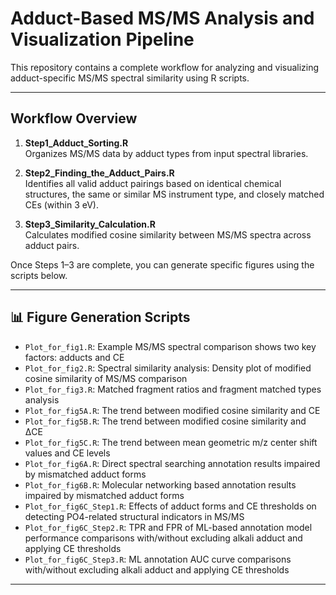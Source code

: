 # Adduct-Based MS/MS Analysis and Visualization Pipeline

This repository contains a complete workflow for analyzing and visualizing adduct-specific MS/MS spectral similarity using R scripts.

---

##  Workflow Overview

1. **Step1_Adduct_Sorting.R**  
   Organizes MS/MS data by adduct types from input spectral libraries.

2. **Step2_Finding_the_Adduct_Pairs.R**  
   Identifies all valid adduct pairings based on identical chemical structures, the same or similar MS instrument type, and closely matched CEs (within 3 eV).

3. **Step3_Similarity_Calculation.R**  
   Calculates modified cosine similarity between MS/MS spectra across adduct pairs.

Once Steps 1–3 are complete, you can generate specific figures using the scripts below.

---

## 📊 Figure Generation Scripts

- `Plot_for_fig1.R`: Example MS/MS spectral comparison shows two key factors: adducts and CE
- `Plot_for_fig2.R`: Spectral similarity analysis: Density plot of modified cosine similarity of MS/MS comparison
- `Plot_for_fig3.R`: Matched fragment ratios and fragment matched types analysis
- `Plot_for_fig5A.R`: The trend between modified cosine similarity and CE
- `Plot_for_fig5B.R`: The trend between modified cosine similarity and ΔCE
- `Plot_for_fig5C.R`: The trend between mean geometric m/z center shift values and CE levels
- `Plot_for_fig6A.R`: Direct spectral searching annotation results impaired by mismatched adduct forms
- `Plot_for_fig6B.R`: Molecular networking based annotation results impaired by mismatched adduct forms
- `Plot_for_fig6C_Step1.R`: Effects of adduct forms and CE thresholds on detecting PO4-related structural indicators in MS/MS
- `Plot_for_fig6C_Step2.R`: TPR and FPR of ML-based annotation model performance comparisons with/without excluding alkali adduct and applying CE thresholds
- `Plot_for_fig6C_Step3.R`: ML annotation AUC curve comparisons with/without excluding alkali adduct and applying CE thresholds

---
